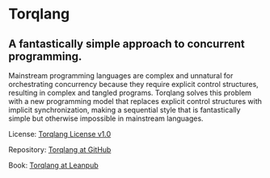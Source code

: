# Torqlang

## A fantastically simple approach to concurrent programming.

Mainstream programming languages are complex and unnatural for orchestrating concurrency because they require explicit control structures, resulting in complex and tangled programs. Torqlang solves this problem with a new programming model that replaces explicit control structures with implicit synchronization, making a sequential style that is fantastically simple but otherwise impossible in mainstream languages.

License: [Torqlang License v1.0](licensing/torqlang-license-v1_0)

Repository: [Torqlang at GitHub](https://github.com/torqlang)

Book: [Torqlang at Leanpub](https://leanpub.com/torqlang)